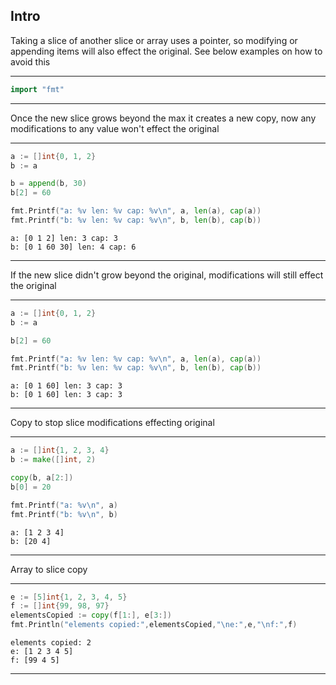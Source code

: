 
## Intro
Taking a slice of another slice or array uses a pointer, so modifying or appending items will also effect the original. See below examples on how to avoid this

---
```go
import "fmt"
```
---
Once the new slice grows beyond the max it creates a new copy, now any modifications to any value won't effect the original

---
```go
a := []int{0, 1, 2}
b := a

b = append(b, 30)
b[2] = 60

fmt.Printf("a: %v len: %v cap: %v\n", a, len(a), cap(a))
fmt.Printf("b: %v len: %v cap: %v\n", b, len(b), cap(b))
```
```output
a: [0 1 2] len: 3 cap: 3
b: [0 1 60 30] len: 4 cap: 6
```
---
If the new slice didn't grow beyond the original, modifications will still effect the original

---
```go
a := []int{0, 1, 2}
b := a

b[2] = 60

fmt.Printf("a: %v len: %v cap: %v\n", a, len(a), cap(a))
fmt.Printf("b: %v len: %v cap: %v\n", b, len(b), cap(b))
```
```output
a: [0 1 60] len: 3 cap: 3
b: [0 1 60] len: 3 cap: 3
```
---
Copy to stop slice modifications effecting original

---
```go
a := []int{1, 2, 3, 4}
b := make([]int, 2)

copy(b, a[2:])
b[0] = 20

fmt.Printf("a: %v\n", a)
fmt.Printf("b: %v\n", b)
```
```output
a: [1 2 3 4]
b: [20 4]
```
---
Array to slice copy

---
```go
e := [5]int{1, 2, 3, 4, 5}
f := []int{99, 98, 97}
elementsCopied := copy(f[1:], e[3:])
fmt.Println("elements copied:",elementsCopied,"\ne:",e,"\nf:",f)
```
```output
elements copied: 2 
e: [1 2 3 4 5] 
f: [99 4 5]
```
---

